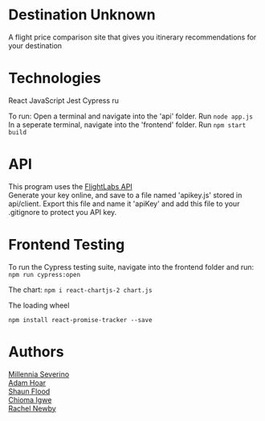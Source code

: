# Destination Unknown

A flight price comparison site that gives you itinerary recommendations for your destination

# Technologies

React
JavaScript
Jest
Cypress ru

To run:
Open a terminal and navigate into the 'api' folder. Run `node app.js` <br>
In a seperate terminal, navigate into the 'frontend' folder. Run `npm start build`

# API

This program uses the [FlightLabs API](https://www.goflightlabs.com/) <br>
Generate your key online, and save to a file named 'apikey.js' stored in api/client. Export this file and name it 'apiKey' and add this file to your .gitignore to protect you API key.

# Frontend Testing

To run the Cypress testing suite, navigate into the frontend folder and run:
`npm run cypress:open`

The chart:
`npm i react-chartjs-2 chart.js`

The loading wheel

`npm install react-promise-tracker --save`

# Authors

[Millennia Severino](https://github.com/MillieKS) <br>
[Adam Hoar](https://github.com/amh4) <br>
[Shaun Flood](https://github.com/ShaunFlood) <br>
[Chioma Igwe](https://github.com/UserChi) <br>
[Rachel Newby](https://github.com/rachelnewby) <br>
